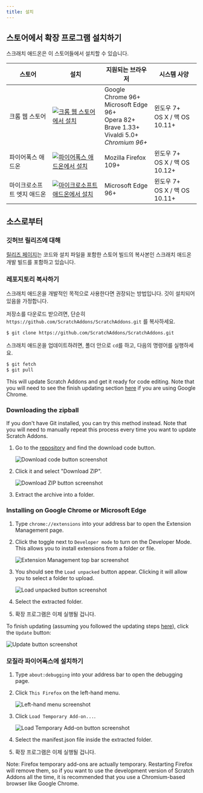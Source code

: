 ```yaml
---
title: 설치
---
```


## 스토어에서 확장 프로그램 설치하기

스크래치 애드온은 이 스토어들에서 설치할 수 있습니다.

| 스토어 | 설치 | 지원되는 브라우저 | 시스템 사양 |
| - | - | - | - |
| 크롬 웹 스토어 | [![크롬 웹 스토어에서 설치](https://img.shields.io/chrome-web-store/v/fbeffbjdlemaoicjdapfpikkikjoneco?style=flat-square&logo=google-chrome&logoColor=white&label=install&color=4285F4)](https://chrome.google.com/webstore/detail/fbeffbjdlemaoicjdapfpikkikjoneco) | Google Chrome 96+<br />Microsoft Edge 96+<br />Opera 82+<br />Brave 1.33+<br />Vivaldi 5.0+<br />*Chromium 96+* | 윈도우 7+<br />OS X / 맥 OS 10.11+
| 파이어폭스 애드온 | [![파이어폭스 애드온에서 설치](https://img.shields.io/amo/v/scratch-messaging-extension?style=flat-square&logo=firefox-browser&logoColor=white&label=install&color=FF7139)](https://addons.mozilla.org/firefox/addon/scratch-messaging-extension/) | Mozilla Firefox 109+ | 윈도우 7+<br />OS X / 맥 OS 10.12+
| 마이크로소프트 엣지 애드온 | [![마이크로소프트 애드온에서 설치](https://img.shields.io/badge/dynamic/json?style=flat-square&logo=microsoftedge&logoColor=white&label=install&color=0078D7&prefix=v&query=%24.version&url=https%3A%2F%2Fmicrosoftedge.microsoft.com%2Faddons%2Fgetproductdetailsbycrxid%2Filiepgjnemckemgnledoipfiilhajdjj)](https://microsoftedge.microsoft.com/addons/detail/iliepgjnemckemgnledoipfiilhajdjj) | Microsoft Edge 96+ | 윈도우 7+<br />OS X / 맥 OS 10.11+

## 소스로부터

### 깃허브 릴리즈에 대해

[릴리즈 페이지](https://github.com/ScratchAddons/ScratchAddons/releases)는 코드와 설치 파일을 포함한 스토어 빌드의 복사본인 스크래치 애드온 개발 빌드를 포함하고 있습니다.

### 레포지토리 복사하기

스크래치 애드온을 개발적인 목적으로 사용한다면 권장되는 방법입니다. 깃이 설치되어있음을 가정합니다.

저장소를 다운로드 받으려면, 단순히 `https://github.com/ScratchAddons/ScratchAddons.git` 를 복사하세요.

```sh
$ git clone https://github.com/ScratchAddons/ScratchAddons.git
```
스크래치 애드온을 업데이트하려면, 폴더 안으로 `cd`를 하고, 다음의 명령어를 실행하세요.

```sh
$ git fetch
$ git pull
```

This will update Scratch Addons and get it ready for code editing. Note that you will need to see the finish updating section [here](#install-on-google-chrome) if you are using Google Chrome.


### Downloading the zipball

If you don't have Git installed, you can try this method instead. Note that you will need to manually repeat this process every time you want to update Scratch Addons.

1. Go to the [repository](https://github.com/ScratchAddons/ScratchAddons) and find the download code button.

   ![Download code button screenshot](/assets/img/docs/download-code-button.png)

2. Click it and select "Download ZIP".

   ![Download ZIP button screenshot](/assets/img/docs/download-zipball-button.png)

3. Extract the archive into a folder.

### Installing on Google Chrome or Microsoft Edge

1. Type `chrome://extensions` into your address bar to open the Extension Management page.

2. Click the toggle next to `Developer mode` to turn on the Developer Mode. This allows you to install extensions from a folder or file.

   ![Extension Management top bar screenshot](/assets/img/docs/developer-mode-toggle.png)

3. You should see the `Load unpacked` button appear. Clicking it will allow you to select a folder to upload.

   ![Load unpacked button screenshot](/assets/img/docs/load-unpacked-button.png)

4. Select the extracted folder.
5. 확장 프로그램은 이제 실행될 겁니다.

To finish updating (assuming you followed the updating steps [here](#cloning-the-repository)), click the `Update` button:

![Update button screenshot](/assets/img/docs/update-button.png)


### 모질라 파이어폭스에 설치하기

1. Type `about:debugging` into your address bar to open the debugging page.

2. Click `This Firefox` on the left-hand menu.

   ![Left-hand menu screenshot](/assets/img/docs/left-hand-menu.png)

4. Click `Load Temporary Add-on...`.

   ![Load Temporary Add-on button screenshot](/assets/img/docs/load-addon.png)

6. Select the manifest.json file inside the extracted folder.
7. 확장 프로그램은 이제 실행될 겁니다.

Note: Firefox temporary add-ons are actually temporary. Restarting Firefox will remove them, so if you want to use the development version of Scratch Addons all the time, it is recommended that you use a Chromium-based browser like Google Chrome.

